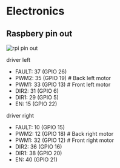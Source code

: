 # Electronics 

## Raspbery pin out 

![rpi pin out](https://github.com/cychitivav/pai/assets/30636259/018453a2-3278-494c-a706-0de937c5933a)

driver left

- FAULT: 37 (GPIO 26)
- PWM2: 35 (GPIO 19) # Back left motor
- PWM1: 33 (GPIO 13) # Front left motor 
- DIR2: 31 (GPIO 6) 
- DIR1: 29 (GPIO 5)
- EN: 15 (GPIO 22)

driver right

- FAULT: 10 (GPIO 15)
- PWM2: 12 (GPIO 18) # Back right motor 
- PWM1: 32 (GPIO 12) # Front right motor
- DIR2: 36 (GPIO 16)
- DIR1: 38 (GPIO 20)
- EN: 40 (GPIO 21)


